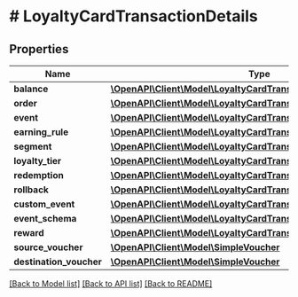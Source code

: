 # # LoyaltyCardTransactionDetails

## Properties

Name | Type | Description | Notes
------------ | ------------- | ------------- | -------------
**balance** | [**\OpenAPI\Client\Model\LoyaltyCardTransactionDetailsBalance**](LoyaltyCardTransactionDetailsBalance.md) |  | [optional]
**order** | [**\OpenAPI\Client\Model\LoyaltyCardTransactionDetailsOrder**](LoyaltyCardTransactionDetailsOrder.md) |  | [optional]
**event** | [**\OpenAPI\Client\Model\LoyaltyCardTransactionDetailsEvent**](LoyaltyCardTransactionDetailsEvent.md) |  | [optional]
**earning_rule** | [**\OpenAPI\Client\Model\LoyaltyCardTransactionDetailsEarningRule**](LoyaltyCardTransactionDetailsEarningRule.md) |  | [optional]
**segment** | [**\OpenAPI\Client\Model\LoyaltyCardTransactionDetailsSegment**](LoyaltyCardTransactionDetailsSegment.md) |  | [optional]
**loyalty_tier** | [**\OpenAPI\Client\Model\LoyaltyCardTransactionDetailsLoyaltyTier**](LoyaltyCardTransactionDetailsLoyaltyTier.md) |  | [optional]
**redemption** | [**\OpenAPI\Client\Model\LoyaltyCardTransactionDetailsRedemption**](LoyaltyCardTransactionDetailsRedemption.md) |  | [optional]
**rollback** | [**\OpenAPI\Client\Model\LoyaltyCardTransactionDetailsRollback**](LoyaltyCardTransactionDetailsRollback.md) |  | [optional]
**custom_event** | [**\OpenAPI\Client\Model\LoyaltyCardTransactionDetailsCustomEvent**](LoyaltyCardTransactionDetailsCustomEvent.md) |  | [optional]
**event_schema** | [**\OpenAPI\Client\Model\LoyaltyCardTransactionDetailsEventSchema**](LoyaltyCardTransactionDetailsEventSchema.md) |  | [optional]
**reward** | [**\OpenAPI\Client\Model\LoyaltyCardTransactionDetailsReward**](LoyaltyCardTransactionDetailsReward.md) |  | [optional]
**source_voucher** | [**\OpenAPI\Client\Model\SimpleVoucher**](SimpleVoucher.md) |  | [optional]
**destination_voucher** | [**\OpenAPI\Client\Model\SimpleVoucher**](SimpleVoucher.md) |  | [optional]

[[Back to Model list]](../../README.md#models) [[Back to API list]](../../README.md#endpoints) [[Back to README]](../../README.md)

